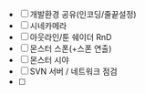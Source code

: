 - [ ] 개발환경 공유(인코딩/줄끝설정)
- [ ] 시네카메라
- [ ] 아웃라인/툰 쉐이더 RnD
- [ ] 몬스터 스폰(+스폰 연출)
- [ ] 몬스터 시야
- [ ] SVN 서버 / 네트워크 점검
- [ ] 